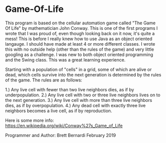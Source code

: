 # Game-Of-Life
This program is based on the cellular automation game called "The Game Of Life" by mathematician John Conway.
This is one of the first programs I wrote that I was proud of, even though looking back on it now, it's quite a mess!
This is before I really knew how to use Java as an object oriented langauge. I should have made at least 4 or more different classes. I wrote this with no outside help (other than the rules of the game) and very little googling as a challenge. I was new to both object oriented programming and the Swing class. This was a great learning experience. 

Starting with a population of "cells" in a grid, some of which are alive or dead, which cells survive into the next generation is determined by the rules of the game. The rules are as follows:

1.) Any live cell with fewer than two live neighbors dies, as if by underpopulation.
2.) Any live cell with two or three live neighbors lives on to the next generation.
3.) Any live cell with more than three live neighbors dies, as if by overpopulation.
4.) Any dead cell with exactly three live neighbors becomes a live cell, as if by reproduction.

Here is some more info: https://en.wikipedia.org/wiki/Conway%27s_Game_of_Life


Programmer and Author: Brett Bernardi
February 2019


